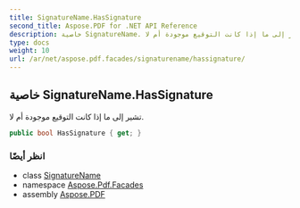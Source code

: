 ```yaml
---
title: SignatureName.HasSignature
second_title: Aspose.PDF for .NET API Reference
description: خاصية SignatureName. تشير إلى ما إذا كانت التوقيع موجودة أم لا
type: docs
weight: 10
url: /ar/net/aspose.pdf.facades/signaturename/hassignature/
---
```

## خاصية SignatureName.HasSignature

تشير إلى ما إذا كانت التوقيع موجودة أم لا.

```csharp
public bool HasSignature { get; }
```

### انظر أيضًا

* class [SignatureName](../)
* namespace [Aspose.Pdf.Facades](../../../aspose.pdf.facades/)
* assembly [Aspose.PDF](../../../)